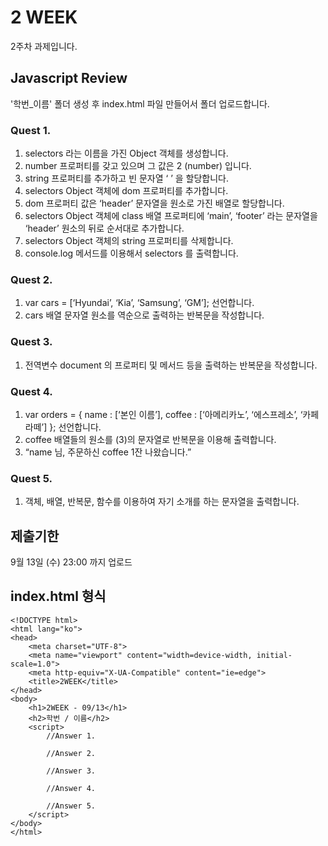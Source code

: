 # 2 WEEK

2주차 과제입니다.

## Javascript Review

'학번_이름' 폴더 생성 후 index.html 파일 만들어서 폴더 업로드합니다.

### Quest 1.

1. selectors 라는 이름을 가진 Object 객체를 생성합니다.
2. number 프로퍼티를 갖고 있으며 그 값은 2 (number) 입니다.
3. string 프로퍼티를 추가하고 빈 문자열 ‘ ’ 을 할당합니다.
4. selectors Object 객체에 dom 프로퍼티를 추가합니다.
5. dom 프로퍼티 값은 ‘header’ 문자열을 원소로 가진 배열로 할당합니다.
6. selectors Object 객체에 class 배열 프로퍼티에 ‘main’, ‘footer’ 라는 문자열을 ‘header’ 원소의 뒤로 순서대로 추가합니다.
7. selectors Object 객체의 string 프로퍼티를 삭제합니다.
8. console.log 메서드를 이용해서 selectors 를 출력합니다.

### Quest 2.

1. var cars = [‘Hyundai’, ‘Kia’, ‘Samsung’, ‘GM’]; 선언합니다.
2. cars 배열 문자열 원소를 역순으로 출력하는 반복문을 작성합니다.

### Quest 3.

1. 전역변수 document 의 프로퍼티 및 메서드 등을 출력하는 반복문을 작성합니다.

### Quest 4.

1. var orders = { name : [‘본인 이름’], coffee : [‘아메리카노’, ‘에스프레소’, ‘카페라떼’] }; 선언합니다.
2. coffee 배열들의 원소를 (3)의 문자열로 반복문을 이용해 출력합니다.
3. “name 님, 주문하신 coffee 1잔 나왔습니다.”

### Quest 5.

1. 객체, 배열, 반복문, 함수를 이용하여 자기 소개를 하는 문자열을 출력합니다.

## 제출기한

9월 13일 (수) 23:00 까지 업로드

## index.html 형식

```
<!DOCTYPE html>
<html lang="ko">
<head>
    <meta charset="UTF-8">
    <meta name="viewport" content="width=device-width, initial-scale=1.0">
    <meta http-equiv="X-UA-Compatible" content="ie=edge">
    <title>2WEEK</title>
</head>
<body>
    <h1>2WEEK - 09/13</h1>
    <h2>학번 / 이름</h2>
    <script>
        //Answer 1.

        //Answer 2.

        //Answer 3.

        //Answer 4.

        //Answer 5.
    </script>
</body>
</html>
```